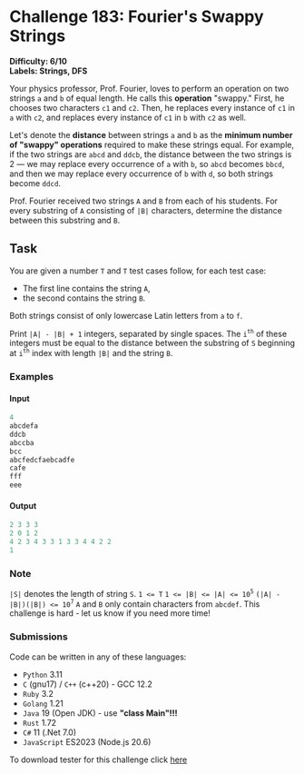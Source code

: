 # Challenge 183: Fourier's Swappy Strings

**Difficulty: 6/10  
Labels: Strings, DFS**

Your physics professor, Prof. Fourier, loves to perform an operation on two strings `a` and `b` of equal length. He calls this **operation** "swappy." First, he chooses two characters `c1` and `c2`. Then, he replaces every instance of `c1` in `a` with `c2`, and replaces every instance of `c1` in `b` with `c2` as well.

Let's denote the **distance** between strings `a` and `b` as the **minimum number of "swappy" operations** required to make these strings equal.
For example, if the two strings are `abcd` and `ddcb`, the distance between the two strings is 2 — we may replace every occurrence of `a` with `b`, so `abcd` becomes `bbcd`, and then we may replace every occurrence of `b` with `d`, so both strings become `ddcd`.

Prof. Fourier received two strings `A` and `B` from each of his students. For every substring of `A` consisting of `|B|` characters, determine the distance between this substring and `B`.

## Task

You are given a number `T` and `T` test cases follow, for each test case:

- The first line contains the string `A`,
- the second contains the string `B`.

Both strings consist of only lowercase Latin letters from `a` to `f`.

Print `|A| - |B| + 1` integers, separated by single spaces. The `i`<sup>`th`</sup> of these integers must be equal to the distance between the substring of `S` beginning at `i`<sup>`th`</sup> index with length `|B|` and the string `B`.

### Examples

#### Input

```rust
4
abcdefa
ddcb
abccba
bcc
abcfedcfaebcadfe
cafe
fff
eee
```

#### Output

```rust
‌2 3 3 3
2 0 1 2
4 2 3 4 3 3 1 3 3 4 4 2 2
1
```

### Note

`|S|` denotes the length of string `S`.
`1 <= T`
`1 <= |B| <= |A| <= 10`<sup>`5`</sup>
`(|A| - |B|)(|B|) <= 10`<sup>`7`</sup>
`A` and `B` only contain characters from `abcdef`.
This challenge is hard - let us know if you need more time!

### Submissions

Code can be written in any of these languages:

- `Python` 3.11
- `C` (gnu17) / `C++` (c++20) - GCC 12.2
- `Ruby` 3.2
- `Golang` 1.21
- `Java` 19 (Open JDK) - use **"class Main"!!!**
- `Rust` 1.72
- `C#` 11 (.Net 7.0)
- `JavaScript` ES2023 (Node.js 20.6)

To download tester for this challenge click [here](https://downgit.github.io/#/home?url=https://github.com/Pomroka/PreviousChallenges/tree/main/Challenge_183)
